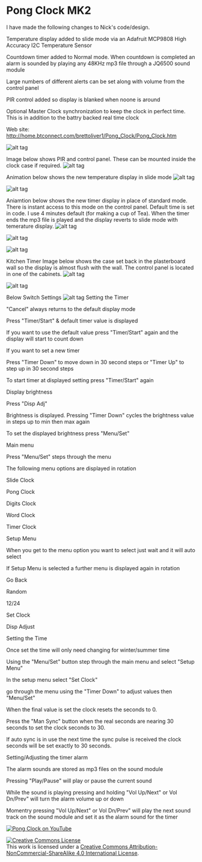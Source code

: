 Pong Clock MK2
=========
I have made the following changes to Nick's code/design.


Temperature display added to slide mode via an Adafruit MCP9808 High Accuracy I2C Temperature Sensor

Countdown timer added to Normal mode. When countdown is completed an alarm is sounded by playing any 48KHz mp3 file through a JQ6500 sound module

Large numbers of different alerts can be set along with volume from the control panel

PIR control added so display is blanked when noone is around

Optional Master Clock synchronization to keep the clock in perfect time. This is in addition to the battry backed real time clock



Web site: http://home.btconnect.com/brettoliver1/Pong_Clock/Pong_Clock.htm



![alt tag](https://raw.githubusercontent.com/brettoliver/pongclock/master/images/PongClock.png)



Image below shows PIR and control panel. These can be mounted inside the clock case if required.
![alt tag](https://raw.githubusercontent.com/brettoliver/pongclock/master/images/Pong_Clock_Mockup.png)


Animation below shows the new temperature display in slide mode
![alt tag](https://raw.githubusercontent.com/brettoliver/pongclock/master/images/pongmk2_anim.gif)

![alt tag](https://raw.githubusercontent.com/brettoliver/pongclock/master/images/pong_anim.gif)


Aniamtion below shows the new timer display in place of standard mode. There is instant access to this mode on the control panel.
Default time is set in code. I use 4 minutes default (for making a cup of Tea). When the timer ends the mp3 file is played and the
display reverts to slide mode with temerature display.
![alt tag](https://raw.githubusercontent.com/brettoliver/pongclock/master/images/timer_anim.gif)

![alt tag](https://raw.githubusercontent.com/brettoliver/pongclock/master/images/words_anim.gif)

![alt tag](https://raw.githubusercontent.com/brettoliver/pongclock/master/images/Digits_anim.gif)



Kitchen Timer
Image below shows the case set back in the plasterboard wall so the display is almost flush with the wall. The control panel is
located in one of the cabinets.
![alt tag](https://raw.githubusercontent.com/brettoliver/pongclock/master/images/Pong_Clock_Kitchen.png)

![alt tag](https://raw.githubusercontent.com/brettoliver/pongclock/master/schematic/schematic_v7_5.png)

Below Switch Settings
![alt tag](https://raw.githubusercontent.com/brettoliver/pongclock/master/images/Control_Panel.png)
Setting the Timer

"Cancel" always returns to the default display mode

Press "Timer/Start" & default timer value is displayed

If you want to use the default value press "Timer/Start" again and the display will start to count down

If you want to set a new timer

Press "Timer Down" to move down in 30 second steps or "Timer Up" to step up in 30 second steps

To start timer at displayed setting press  "Timer/Start" again

 

Display brightness

Press "Disp Adj"

Brightness is displayed. Pressing "Timer Down" cycles the brightness value in steps up to min then max again

To set the displayed brightness press "Menu/Set"

 

Main menu

Press "Menu/Set" steps through the menu

The following menu options are displayed in rotation

Slide Clock

Pong Clock

Digits Clock

Word Clock

Timer Clock

Setup Menu

When you get to the menu option you want to select just wait and it will auto select

If Setup Menu is selected a further menu is displayed again in rotation

Go Back

Random

12/24

Set Clock

Disp Adjust

 

 

Setting the Time

Once set the time will only need changing for winter/summer time

Using the "Menu/Set" button step through the main menu and select "Setup Menu"

In the setup menu select "Set Clock"

go through the menu using the "Timer Down" to adjust values then "Menu/Set"

When the final value is set the clock resets the seconds to 0.

Press the "Man Sync" button when the real seconds are nearing 30 seconds to set the clock seconds to 30.

If auto sync is in use the next time the sync pulse is received the clock seconds will be set exactly to 30 seconds.

 

 

Setting/Adjusting the timer alarm

The alarm sounds are stored as mp3 files on the sound module

Pressing "Play/Pause" will play or pause the current sound

While the sound is playing pressing and holding "Vol Up/Next" or Vol Dn/Prev" will turn the alarm volume up or down

Momentry pressing "Vol Up/Next" or Vol Dn/Prev" will play the next sound track on the sound module and set it as the alarm sound for the timer


[![Pong Clock on YouTube](http://img.youtube.com/vi/52Hah4fp-WI/0.jpg)](https://youtu.be/52Hah4fp-WI)


<a rel="license" href="http://creativecommons.org/licenses/by-nc-sa/4.0/"><img alt="Creative Commons License" style="border-width:0" src="https://i.creativecommons.org/l/by-nc-sa/4.0/88x31.png" /></a><br />This work is licensed under a <a rel="license" href="http://creativecommons.org/licenses/by-nc-sa/4.0/">Creative Commons Attribution-NonCommercial-ShareAlike 4.0 International License</a>.
